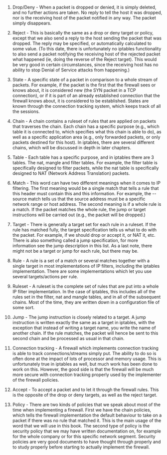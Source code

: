 1. Drop/Deny - When a packet is dropped or denied, it is simply deleted, and no further actions are taken. No reply to tell the host it was dropped, nor is the receiving host of the packet notified in any way. The packet simply disappears.

2. Reject - This is basically the same as a drop or deny target or policy, except that we also send a reply to the host sending the packet that was dropped. The reply may be specified, or automatically calculated to some value. (To this date, there is unfortunately no iptables functionality to also send a packet notifying the receiving host of the rejected packet what happened (ie, doing the reverse of the Reject target). This would be very good in certain circumstances, since the receiving host has no ability to stop Denial of Service attacks from happening.)

3. State - A specific state of a packet in comparison to a whole stream of packets. For example, if the packet is the first that the firewall sees or knows about, it is considered new (the SYN packet in a TCP connection), or if it is part of an already established connection that the firewall knows about, it is considered to be established. States are known through the connection tracking system, which keeps track of all the sessions.

4. Chain - A chain contains a ruleset of rules that are applied on packets that traverses the chain. Each chain has a specific purpose (e.g., which table it is connected to, which specifies what this chain is able to do), as well as a specific application area (e.g., only forwarded packets, or only packets destined for this host). In iptables, there are several different chains, which will be discussed in depth in later chapters.

5. Table - Each table has a specific purpose, and in iptables there are 3 tables. The nat, mangle and filter tables. For example, the filter table is specifically designed to filter packets, while the nat table is specifically designed to NAT (Network Address Translation) packets.

6. Match - This word can have two different meanings when it comes to IP filtering. The first meaning would be a single match that tells a rule that this header must contain this and this information. For example, the --source match tells us that the source address must be a specific network range or host address. The second meaning is if a whole rule is a match. If the packet matches the whole rule, the jump or target instructions will be carried out (e.g., the packet will be dropped.)

7. Target - There is generally a target set for each rule in a ruleset. If the rule has matched fully, the target specification tells us what to do with the packet. For example, if we should drop or accept it, or NAT it, etc. There is also something called a jump specification, for more information see the jump description in this list. As a last note, there might not be a target or jump for each rule, but there may be.

8. Rule - A rule is a set of a match or several matches together with a single target in most implementations of IP filters, including the iptables implementation. There are some implementations which let you use several targets/actions per rule.

9. Ruleset - A ruleset is the complete set of rules that are put into a whole IP filter implementation. In the case of iptables, this includes all of the rules set in the filter, nat and mangle tables, and in all of the subsequent chains. Most of the time, they are written down in a configuration file of some sort.

10. Jump - The jump instruction is closely related to a target. A jump instruction is written exactly the same as a target in iptables, with the exception that instead of writing a target name, you write the name of another chain. If the rule matches, the packet will hence be sent to this second chain and be processed as usual in that chain.

11. Connection tracking - A firewall which implements connection tracking is able to track connections/streams simply put. The ability to do so is often done at the impact of lots of processor and memory usage. This is unfortunately true in iptables as well, but much work has been done to work on this. However, the good side is that the firewall will be much more secure with connection tracking properly used by the implementer of the firewall policies.

12. Accept - To accept a packet and to let it through the firewall rules. This is the opposite of the drop or deny targets, as well as the reject target.

13. Policy - There are two kinds of policies that we speak about most of the time when implementing a firewall. First we have the chain policies, which tells the firewall implementation the default behaviour to take on a packet if there was no rule that matched it. This is the main usage of the word that we will use in this book. The second type of policy is the security policy that we may have written documentation on, for example for the whole company or for this specific network segment. Security policies are very good documents to have thought through properly and to study properly before starting to actually implement the firewall.
